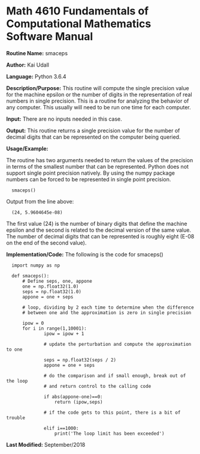 # Math 4610 Fundamentals of Computational Mathematics Software Manual 

**Routine Name:**           smaceps

**Author:** Kai Udall

**Language:** Python 3.6.4

**Description/Purpose:** This routine will compute the single precision value for the machine epsilon or the number of digits
in the representation of real numbers in single precision. This is a routine for analyzing the behavior of any computer. This
usually will need to be run one time for each computer.

**Input:** There are no inputs needed in this case.

**Output:** This routine returns a single precision value for the number of decimal digits that can be represented on the
computer being queried.

**Usage/Example:**

The routine has two arguments needed to return the values of the precision in terms of the smallest number that can be
represented. Python does not support single point precision natively. By using the numpy package numbers can be forced to be
represented in single point precision.

      smaceps()

Output from the line above:

      (24, 5.9604645e-08)

The first value (24) is the number of binary digits that define the machine epsilon and the second is related to the
decimal version of the same value. The number of decimal digits that can be represented is roughly eight (E-08 on the
end of the second value).

**Implementation/Code:** The following is the code for smaceps()

      import numpy as np
      
      def smaceps():
          # Define seps, one, appone
          one = np.float32(1.0)
          seps = np.float32(1.0)
          appone = one + seps

          # loop, dividing by 2 each time to determine when the difference
          # between one and the approximation is zero in single precision

          ipow = 0
          for i in range(1,10001):
                  ipow = ipow + 1

                  # update the perturbation and compute the approximation to one

                  seps = np.float32(seps / 2)
                  appone = one + seps

                  # do the comparison and if small enough, break out of the loop
                  # and return control to the calling code

                  if abs(appone-one)==0:
                      return (ipow,seps)

                  # if the code gets to this point, there is a bit of trouble

                  elif i==1000:
                      print('The loop limit has been exceeded')


**Last Modified:** September/2018
